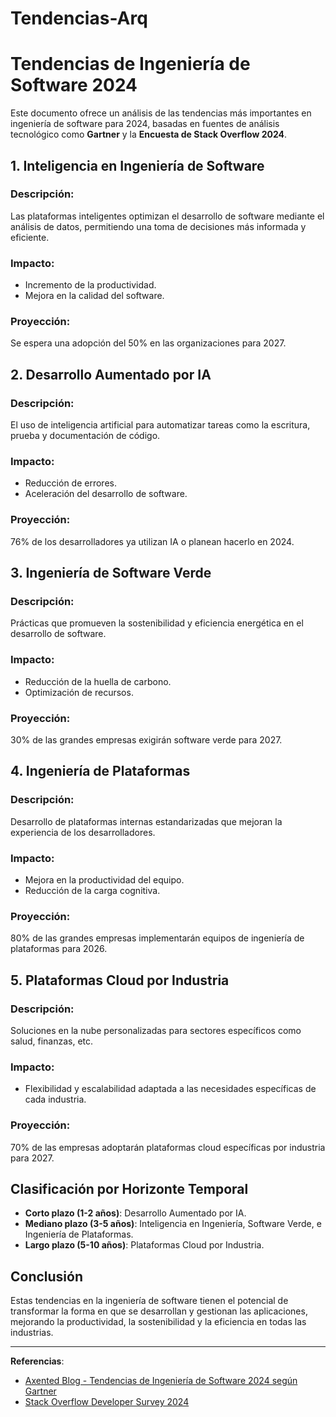 # Tendencias-Arq

# Tendencias de Ingeniería de Software 2024

Este documento ofrece un análisis de las tendencias más importantes en ingeniería de software para 2024, basadas en fuentes de análisis tecnológico como **Gartner** y la **Encuesta de Stack Overflow 2024**.

## 1. Inteligencia en Ingeniería de Software
### Descripción:
Las plataformas inteligentes optimizan el desarrollo de software mediante el análisis de datos, permitiendo una toma de decisiones más informada y eficiente.
### Impacto:
- Incremento de la productividad.
- Mejora en la calidad del software.
### Proyección:
Se espera una adopción del 50% en las organizaciones para 2027.

## 2. Desarrollo Aumentado por IA
### Descripción:
El uso de inteligencia artificial para automatizar tareas como la escritura, prueba y documentación de código.
### Impacto:
- Reducción de errores.
- Aceleración del desarrollo de software.
### Proyección:
76% de los desarrolladores ya utilizan IA o planean hacerlo en 2024.

## 3. Ingeniería de Software Verde
### Descripción:
Prácticas que promueven la sostenibilidad y eficiencia energética en el desarrollo de software.
### Impacto:
- Reducción de la huella de carbono.
- Optimización de recursos.
### Proyección:
30% de las grandes empresas exigirán software verde para 2027.

## 4. Ingeniería de Plataformas
### Descripción:
Desarrollo de plataformas internas estandarizadas que mejoran la experiencia de los desarrolladores.
### Impacto:
- Mejora en la productividad del equipo.
- Reducción de la carga cognitiva.
### Proyección:
80% de las grandes empresas implementarán equipos de ingeniería de plataformas para 2026.

## 5. Plataformas Cloud por Industria
### Descripción:
Soluciones en la nube personalizadas para sectores específicos como salud, finanzas, etc.
### Impacto:
- Flexibilidad y escalabilidad adaptada a las necesidades específicas de cada industria.
### Proyección:
70% de las empresas adoptarán plataformas cloud específicas por industria para 2027.

## Clasificación por Horizonte Temporal
- **Corto plazo (1-2 años)**: Desarrollo Aumentado por IA.
- **Mediano plazo (3-5 años)**: Inteligencia en Ingeniería, Software Verde, e Ingeniería de Plataformas.
- **Largo plazo (5-10 años)**: Plataformas Cloud por Industria.

## Conclusión
Estas tendencias en la ingeniería de software tienen el potencial de transformar la forma en que se desarrollan y gestionan las aplicaciones, mejorando la productividad, la sostenibilidad y la eficiencia en todas las industrias.

---

**Referencias**:
- [Axented Blog - Tendencias de Ingeniería de Software 2024 según Gartner](https://axented.com/blog-posts/top-trends-for-software-engineering-in-2024-according-to-gartner)
- [Stack Overflow Developer Survey 2024](https://survey.stackoverflow.co/2024/)
